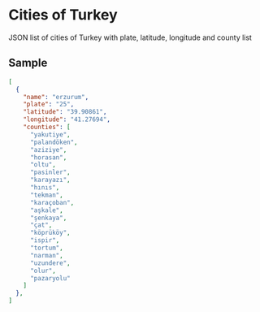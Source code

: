 # Cities of Turkey
JSON list of cities of Turkey with plate, latitude, longitude and county list

## Sample

```json
[
  {
    "name": "erzurum",
    "plate": "25",
    "latitude": "39.90861",
    "longitude": "41.27694",
    "counties": [
      "yakutiye",
      "palandöken",
      "aziziye",
      "horasan",
      "oltu",
      "pasinler",
      "karayazı",
      "hınıs",
      "tekman",
      "karaçoban",
      "aşkale",
      "şenkaya",
      "çat",
      "köprüköy",
      "ispir",
      "tortum",
      "narman",
      "uzundere",
      "olur",
      "pazaryolu"
    ]
  },
]
```
